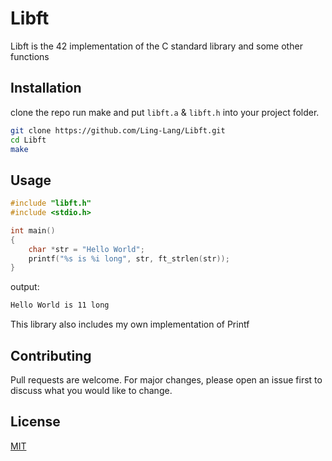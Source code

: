 # Libft
Libft is the 42 implementation of the C standard library and some other functions

## Installation

clone the repo run make and put `libft.a` & `libft.h` into your project folder. 
```bash
git clone https://github.com/Ling-Lang/Libft.git
cd Libft
make
```
## Usage

```c
#include "libft.h"
#include <stdio.h>

int main()
{
    char *str = "Hello World";
    printf("%s is %i long", str, ft_strlen(str));
}
```
output:
```bash
Hello World is 11 long
```


This library also includes my own implementation of Printf
## Contributing

Pull requests are welcome. For major changes, please open an issue first
to discuss what you would like to change.

## License

[MIT](https://choosealicense.com/licenses/mit/)
